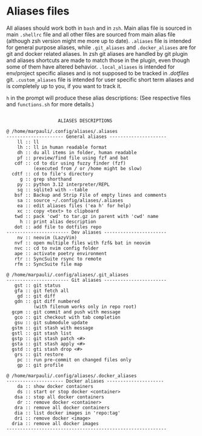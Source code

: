 # Aliases files

All aliases should work both in `bash` and in `zsh`. Main alias file is sourced
in main `.shellrc` file and all other files are sourced from main alias file
(although zsh version might me more up to date).
`.aliases` file is intended for general purpose aliases, while
`.git_aliases` and `.docker_aliases` are for git and docker related aliases.
In zsh git aliases are handled by git plugin and aliases shortcuts are made
to match those in the plugin, even though some of them have altered behavior.
`.local_aliases` is intended for env/project specific aliases and is not
supposed to be tracked in *.dotfiles* git. `.custom_aliases` file is intended
for user specific short term aliases and is completely up to you, if you want
to track it.

`h` in the prompt will produce these alias descriptions:
(See respective files and `functions.sh` for more details.)

```

                   ALIASES DESCRIPTIONS                   

@ /home/marpauli/.config/aliases/.aliases
--------------------- General aliases ---------------------
    ll :: ll
    lh :: ll in human readable format
    dh :: du all items in folder, human readable
    pf :: preview/find file using fzf and bat
   cdf :: cd to dir using fuzzy finder (fzf)
          (executed from / or /home might be slow)
  cdtf :: cd to file's directory
     g :: grep shorthand
    py :: python 3.12 interpreter/REPL
    sq :: sqlite3 with --table
   bsf :: Backup and Strip File of empty lines and comments
    sa :: source ~/.config/aliases/.aliases
    ea :: edit aliases files ('ea h' for help)
    xc :: copy <text> to clipboard
   twd :: pack 'cwd' to tar.gz in parent with 'cwd' name
     h :: print alias description
   dot :: add file to dotfiles repo
----------------------- Dev aliases -----------------------
    nv :: neovim (LazyVim)
   nvf :: open multiple files with fzf& bat in neovim
   nvc :: cd to nvim config folder
   ape :: activate poetry environment
   rtr :: SyncSuite rsync to remote
   rfm :: SyncSuite file map

@ /home/marpauli/.config/aliases/.git_aliases
----------------------- Git aliases -----------------------
   gst :: git status
   gfa :: git fetch all
    gd :: git diff
   gdn :: git diff numbered
          (with filenum works only in repo root)
  gcpm :: git commit and push with message
   gco :: git checkout with tab completion
   gsu :: git submodule update
  gstm :: git stash with message
  gstl :: git stash list
  gstp :: git stash patch <#>
  gsta :: git stash apply <#>
  gstd :: gti stash drop <#>
   grs :: git restore
    pc :: run pre-commit on changed files only
    gp :: git profile

@ /home/marpauli/.config/aliases/.docker_aliases
--------------------- Docker aliases ---------------------
    da :: show docker containers
    ds :: start or stop docker <container>
   dsa :: stop all docker containers
    dr :: remove docker <container>
   dra :: remove all docker containers
   dia :: list docker images in 'repo:tag'
   dri :: remove docker <image>
  dria :: remove all docker images
-----------------------------------------------------------
```
